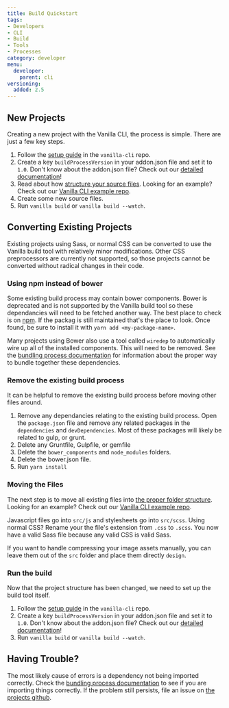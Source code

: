 ```yaml
---
title: Build Quickstart
tags:
- Developers
- CLI
- Build
- Tools
- Processes
category: developer
menu:
  developer:
    parent: cli
versioning:
  added: 2.5
---
```


## New Projects

Creating a new project with the Vanilla CLI, the process is simple. There are just a few key steps.

1. Follow the [setup guide](https://github.com/vanilla/vanilla-cli#setup) in the `vanilla-cli` repo.
1. Create a key `buildProcessVersion` in your addon.json file and set it to `1.0`. Don't know about the addon.json file? Check out our [detailed documentation](/developer/addons/addon-info)!
1. Read about how [structure your source files](/developer/vanilla-cli/build-process-v1#folder-structure). Looking for an example? Check out our [Vanilla CLI example repo](https://github.com/vanilla/vanilla-cli-example).
1. Create some new source files.
1. Run `vanilla build` or `vanilla build --watch`.

## Converting Existing Projects

Existing projects using Sass, or normal CSS can be converted to use the Vanilla build tool with relatively minor modifications. Other CSS preprocessors are currently not supported, so those projects cannot be converted without radical changes in their code.

### Using npm instead of bower

Some existing build process may contain bower components. Bower is deprecated and is not supported by the Vanilla build tool so these dependancies will need to be fetched another way. The best place to check is on [npm](http://npmjs.org). If the packag is still maintained that's the place to look. Once found, be sure to install it with `yarn add <my-package-name>`.

Many projects using Bower also use a tool called `wiredep` to automatically wire up all of the installed components. This will need to be removed. See the [bundling process documentation](/developer/vanilla-cli/bundling-process) for information about the proper way to bundle together these dependencies.

### Remove the existing build process

It can be helpful to remove the existing build process before moving other files around.

1. Remove any dependancies relating to the existing build process. Open the `package.json` file and remove any related packages in the `dependencies` and `devDependencies`. Most of these packages will likely be related to gulp, or grunt.
1. Delete any Gruntfile, Gulpfile, or gemfile
1. Delete the `bower_components` and `node_modules` folders.
1. Delete the bower.json file.
1. Run `yarn install`

### Moving the Files

The next step is to move all existing files into [the proper folder structure](/developer/vanilla-cli/build-process-v1#folder-structure). Looking for an example? Check out our [Vanilla CLI example repo](https://github.com/vanilla/vanilla-cli-example).

Javascript files go into `src/js` and stylesheets go into `src/scss`. Using normal CSS? Rename your the file's extension from `.css` to `.scss`. You now have a valid Sass file because any valid CSS is valid Sass.

If you want to handle compressing your image assets manually, you can leave them out of the `src` folder and place them directly `design`.

### Run the build

Now that the project structure has been changed, we need to set up the build tool itself.

1. Follow the [setup guide](https://github.com/vanilla/vanilla-cli#setup) in the `vanilla-cli` repo.
1. Create a key `buildProcessVersion` in your addon.json file and set it to `1.0`. Don't know about the addon.json file? Check out our [detailed documentation](/developer/addons/addon-info)!
1. Run `vanilla build` or `vanilla build --watch`.

## Having Trouble?

The most likely cause of errors is a dependency not being imported correctly. Check the [bundling process documentation](/developer/vanilla-cli/bundling-process) to see if you are importing things correctly. If the problem still persists, file an issue on [the projects github](https://github.com/vanilla/vanilla-cli/issues).
